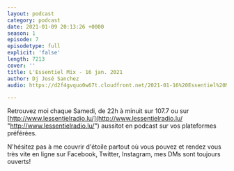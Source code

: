 ```yaml
---
layout: podcast
category: podcast
date: 2021-01-09 20:13:26 +0000
season: 1
episode: 7
episodetype: full
explicit: 'false'
length: 7213
cover: ''
title: L'Essentiel Mix - 16 jan. 2021
author: Dj José Sanchez
audio: https://d2f4gvquo0w67t.cloudfront.net/2021-01-16%20Essentiel%20Mix.mp3

---
```

Retrouvez moi chaque Samedi, de 22h à minuit sur 107.7 ou sur [http://www.lessentielradio.lu/](http://www.lessentielradio.lu/ "http://www.lessentielradio.lu/") aussitot en podcast sur vos plateformes préférées.

N'hésitez pas à me couvrir d'étoile partout où vous pouvez et rendez vous très vite en ligne sur Facebook, Twitter, Instagram, mes DMs sont toujours ouverts!